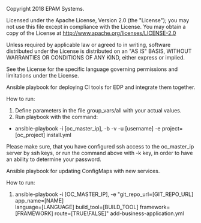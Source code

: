 Copyright 2018 EPAM Systems.

Licensed under the Apache License, Version 2.0 (the "License");
you may not use this file except in compliance with the License.
You may obtain a copy of the License at
http://www.apache.org/licenses/LICENSE-2.0

Unless required by applicable law or agreed to in writing, software
distributed under the License is distributed on an "AS IS" BASIS,
WITHOUT WARRANTIES OR CONDITIONS OF ANY KIND, either express or implied.

See the License for the specific language governing permissions and
limitations under the License.

Ansible playbook for deploying CI tools for EDP and integrate them together.

How to run:
1) Define parameters in the file group_vars/all with your actual values.
2) Run playbook with the command:
* ansible-playbook -i [oc_master_ip], -b -v -u [username] -e project=[oc_project] install.yml

Please make sure, that you have configured ssh access to the oc_master_ip server by ssh keys, or run the command above
 with -k key, in order to have an ability to determine your password.
 
Ansible playbook for updating ConfigMaps with new services.

How to run:
 1. ansible-playbook -i [OC_MASTER_IP], -e "git_repo_url=[GIT_REPO_URL] app_name=[NAME] \
  language=[LANGUAGE] build_tool=[BUILD_TOOL] framework=[FRAMEWORK] 
  route=[TRUE\FALSE]" add-business-application.yml
